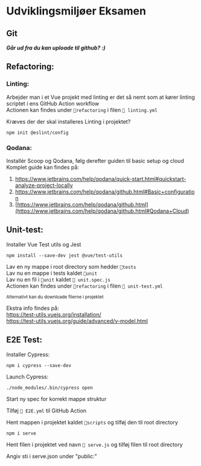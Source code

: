 # Udviklingsmiljøer Eksamen
## Git
***Går ud fra du kan uploade til github? :)***

## Refactoring:
### Linting:
Arbejder man i et Vue projekt med linting er det så nemt som at kører linting scriptet i ens GitHub Action workflow <br>
Actionen kan findes under `📁refactoring` i filen `📄 linting.yml`

Kræves der der skal installeres Linting i projektet?
```
npm init @eslint/config
```
### Qodana:
Installér Scoop og Qodana, følg derefter guiden til basic setup og cloud
Komplet guide kan findes på: <br>
1. https://www.jetbrains.com/help/qodana/quick-start.html#quickstart-analyze-project-locally
2. https://www.jetbrains.com/help/qodana/github.html#Basic+configuration <br>
3. [https://www.jetbrains.com/help/qodana/github.html](https://www.jetbrains.com/help/qodana/github.html#Qodana+Cloud)

## Unit-test:
Installer Vue Test utils og Jest <br>
```
npm install --save-dev jest @vue/test-utils
```
Lav en ny mappe i root directory som hedder `📁tests` <br>
Lav nu en mappe i tests kaldet `📁unit` <br>
Lav nu en fil i `📁unit` kaldet `📄 unit.spec.js` <br>
Actionen kan findes under `📁refactoring` i filen `📄 unit-test.yml`

<sub>Alternativt kan du downloade filerne i projektet</sub>

Ekstra info findes på: <br>
https://test-utils.vuejs.org/installation/ <br>
https://test-utils.vuejs.org/guide/advanced/v-model.html 

## E2E Test:
Installer Cypress:
```
npm i cypress --save-dev
```
Launch Cypress:
```
./node_modules/.bin/cypress open
```
Start ny spec for korrekt mappe struktur

Tilføj `📄 E2E.yml` til GitHub Action

Hent mappen i projektet kaldet `📁scripts` og tilføj den til root directory
```
npm i serve
```
Hent filen i projektet ved navn `📄 serve.js` og tilføj filen til root directory

Angiv sti i serve.json under "public:"
